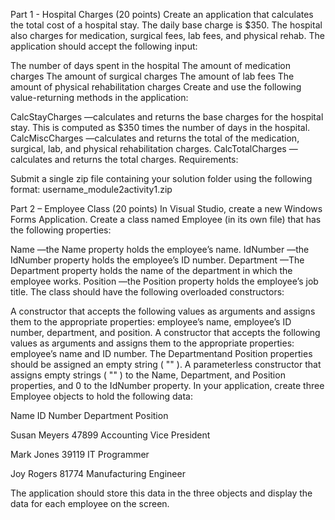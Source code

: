 Part 1 - Hospital Charges (20 points)
Create an application that calculates the total cost of a hospital stay. The daily base charge is $350. The hospital also charges for medication, surgical fees, lab fees, and physical rehab. The application should accept the following input:

The number of days spent in the hospital
The amount of medication charges
The amount of surgical charges
The amount of lab fees
The amount of physical rehabilitation charges
Create and use the following value-returning methods in the application:

CalcStayCharges —calculates and returns the base charges for the hospital stay. This is computed as $350 times the number of days in the hospital.
CalcMiscCharges —calculates and returns the total of the medication, surgical, lab, and physical rehabilitation charges.
CalcTotalCharges —calculates and returns the total charges.
Requirements:

Submit a single zip file containing your solution folder using the following format:
username_module2activity1.zip

Part 2 – Employee Class (20 points)
In Visual Studio, create a new Windows Forms Application. Create a class named Employee (in its own file) that has the following properties:

 

Name —the Name property holds the employee’s name.
IdNumber —the IdNumber property holds the employee’s ID number.
Department —The Department property holds the name of the department in which the employee works.
Position —the Position property holds the employee’s job title.
The class should have the following overloaded constructors:

A constructor that accepts the following values as arguments and assigns them to the appropriate properties: employee’s name, employee’s ID number, department, and position.
A constructor that accepts the following values as arguments and assigns them to the appropriate properties: employee’s name and ID number. The Departmentand Position properties should be assigned an empty string ( "" ).
A parameterless constructor that assigns empty strings ( "" ) to the Name, Department, and Position properties, and 0 to the IdNumber property.
In your application, create three Employee objects to hold the following data:

Name                          ID Number      Department                Position

Susan Meyers             47899              Accounting                  Vice President

Mark Jones                  39119              IT                                 Programmer

Joy Rogers                   81774              Manufacturing            Engineer

The application should store this data in the three objects and display the data for each employee on the screen.
